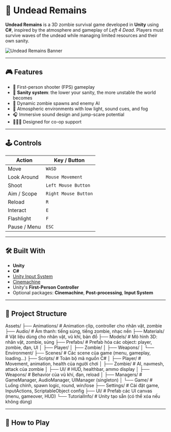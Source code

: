 
# 🧟 Undead Remains

**Undead Remains** is a 3D zombie survival game developed in **Unity** using **C#**, inspired by the atmosphere and gameplay of *Left 4 Dead*. Players must survive waves of the undead while managing limited resources and their own sanity.

![Undead Remains Banner](./assets/banner.png) <!-- optional image -->

---

## 🎮 Features

- 🔫 First-person shooter (FPS) gameplay
- 🧠 **Sanity system**: the lower your sanity, the more unstable the world becomes
- 🧟 Dynamic zombie spawns and enemy AI
- 🧭 Atmospheric environments with low light, sound cues, and fog
- 🎧 Immersive sound design and jump-scare potential
- 🧑‍🤝‍🧑 Designed for co-op support

---

## 🕹️ Controls

| Action         | Key / Button        |
|----------------|---------------------|
| Move           | `WASD`              |
| Look Around    | `Mouse Movement`    |
| Shoot          | `Left Mouse Button` |
| Aim / Scope    | `Right Mouse Button`|
| Reload         | `R`                 |
| Interact       | `E`                 |
| Flashlight     | `F`                 |
| Pause / Menu   | `ESC`               |

---

## 🛠️ Built With

- **Unity**
- **C#**
- [Unity Input System](https://docs.unity3d.com/Packages/com.unity.inputsystem@1.0/manual/index.html)
- [Cinemachine](https://unity.com/unity/features/editor/art-and-design/cinemachine)
- Unity's **First-Person Controller**
- Optional packages: **Cinemachine**, **Post-processing**, **Input System**

---

## 📂 Project Structure

Assets/
├── Animations/ # Animation clip, controller cho nhân vật, zombie
├── Audio/ # Âm thanh: tiếng súng, tiếng zombie, nhạc nền
├── Materials/ # Vật liệu dùng cho nhân vật, vũ khí, bản đồ
├── Models/ # Mô hình 3D: nhân vật, zombie, súng
├── Prefabs/ # Prefab hóa các object: player, zombie, đạn, UI
│ ├── Player/
│ ├── Zombie/
│ ├── Weapons/
│ └── Environment/
├── Scenes/ # Các scene của game (menu, gameplay, loading...)
├── Scripts/ # Toàn bộ mã nguồn C#
│ ├── Player/ # Movement, animation, health của người chơi
│ ├── Zombie/ # AI, navmesh, attack của zombie
│ ├── UI/ # HUD, healthbar, ammo display
│ ├── Weapons/ # Behavior của vũ khí, đạn, reload
│ ├── Managers/ # GameManager, AudioManager, UIManager (singleton)
│ └── Game/ # Luồng chính, spawn logic, round, win/lose
├── Settings/ # Cài đặt game, InputActions, ScriptableObject config
├── UI/ # Prefab các UI canvas (menu, gameover, HUD)
└── TutorialInfo/ # Unity tạo sẵn (có thể xóa nếu không dùng)

---
## 🚀 How to Play

